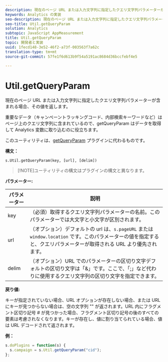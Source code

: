 ```yaml
---
description: 現在のページ URL または入力文字列に指定したクエリ文字列パラメーターが含まれる場合、その値を返します。
keywords: Analytics の実装
seo-description: 現在のページ URL または入力文字列に指定したクエリ文字列パラメーターが含まれる場合、その値を返します。
seo-title: Util.getQueryParam
solution: Analytics
subtopic: JavaScript AppMeasurement
title: Util.getQueryParam
topic: 開発者と実装
uuid: 1fecd148-3e52-46f2-a73f-003563f7a62c
translation-type: tm+mt
source-git-commit: 57fe1f6d613b9f54a5191ac8684d36bccfebf4e5

---
```



# Util.getQueryParam

現在のページ URL または入力文字列に指定したクエリ文字列パラメーターが含まれる場合、その値を返します。

重要なデータ（キャンペーントラッキングコード、内部検索キーワードなど）はページ上のクエリ文字列に含まれているので、getQueryParam はデータを取得して Analytics 変数に取り込むのに役立ちます。

このユーティリティは、[getQueryParam](/help/implement/js-implementation/plugins/getqueryparam.md) プラグインに代わるものです。

**構文：**

```
s.Util.getQueryParam(key, [url], [delim])
```

> [!NOTE]ユーティリティの構文はプラグインの構文と異なります。

**パラメーター:**

| パラメーター | 説明 |
|---|---|
| key | （必須）取得するクエリ文字列パラメーターの名前。このパラメーターでは大文字と小文字が区別されます。 |
| url | （オプション）デフォルトの url は、`s.pageURL` または `window.location` です。このパラメーターの値を指定すると、クエリパラメーターが取得される URL より優先されます。 |
| delim | （オプション）URL でのパラメーターの区切り文字デフォルトの区切り文字は「&amp;」です。ここで、「;」など代わりに使用するクエリ文字列の区切り文字を指定できます。 |

**戻り値:**

キーが指定されていない場合、URL オプションが存在しない場合、または URL にキーが見つからない場合は、空の文字列 "" が返されます。URL 内にフラグメント区切り記号 # が見つかった場合、フラグメント区切り記号の後のすべての要素は考慮されなくなります。キーが存在し、値に割り当てられている場合、値は URL デコードされて返されます。

**例：**

```js
s.doPlugins = function(s) { 
  s.campaign = s.Util.getQueryParam("cid"); 
};
```

